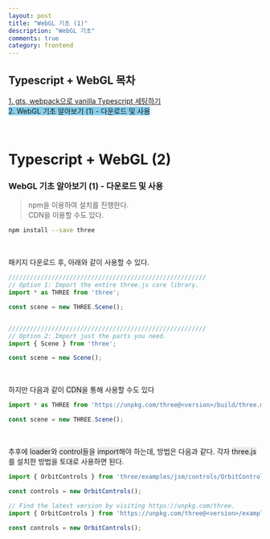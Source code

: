 ```yaml
---
layout: post
title: "WebGL 기초 (1)"
description: "WebGL 기초"
comments: true
category: frontend
---
```


## Typescript + WebGL 목차

<a href="https://goeslog.github.io/frontend/2021/03/29/typescript-setting.html">1. gts, webpack으로 vanilla Typescript 세팅하기</a><br/>
<span style="background-color:skyblue;">2. WebGL 기초 알아보기 (1) - 다운로드 및 사용</span>

<br/>


# Typescript + WebGL (2) 

### WebGL 기초 알아보기 (1) - 다운로드 및 사용

> npm을 이용하여 설치를 진행한다. <br/>
> CDN을 이용할 수도 있다.

```bash
npm install --save three
```

<br/>

패키지 다운로드 후, 아래와 같이 사용할 수 있다.

```javascript
///////////////////////////////////////////////////////
// Option 1: Import the entire three.js core library.
import * as THREE from 'three';

const scene = new THREE.Scene();


///////////////////////////////////////////////////////
// Option 2: Import just the parts you need.
import { Scene } from 'three';

const scene = new Scene();
```

<br />

하지만 다음과 같이 <span style="background-color:#eaeaea;">CDN</span>을 통해 사용할 수도 있다

```javascript
import * as THREE from 'https://unpkg.com/three@<version>/build/three.module.js';

const scene = new THREE.Scene();
```

<br/>

추후에 <span style="background-color:#eaeaea;">loader</span>와 <span style="background-color:#eaeaea;">control</span>들을 <span style="background-color:#eaeaea;">import</span>해야 하는데, 방법은 다음과 같다.
각자 <span style="background-color:#eaeaea;">three.js</span>를 설치한 방법을 토대로 사용하면 된다.

```javascript
import { OrbitControls } from 'three/examples/jsm/controls/OrbitControls.js';

const controls = new OrbitControls();

// Find the latest version by visiting https://unpkg.com/three.
import { OrbitControls } from 'https://unpkg.com/three@<version>/examples/jsm/controls/OrbitControls.js';

const controls = new OrbitControls();
```


<span style="background-color: ;">
</span>